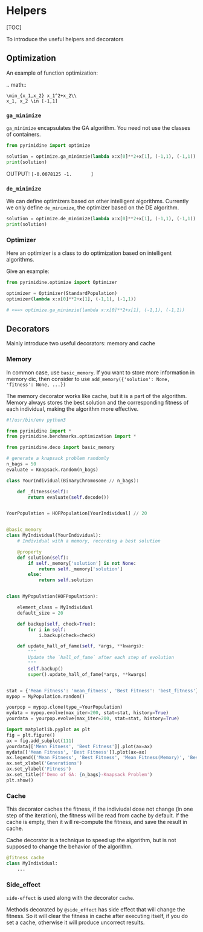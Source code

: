 # Helpers
[TOC]

To introduce the useful helpers and decorators

## Optimization

An example of function optimization:

.. math::

    \min_{x_1,x_2} x_1^2+x_2\\
    x_1, x_2 \in [-1,1]


### `ga_minimize`
`ga_minimize` encapsulates the GA algorithm. You need not use the classes of containers.

```python
from pyrimidine import optimize

solution = optimize.ga_minimzie(lambda x:x[0]**2+x[1], (-1,1), (-1,1))
print(solution)
```

OUTPUT: `[-0.0078125 -1.       ]`


### `de_minimize`

We can define optimizers based on other intelligent algorithms. Currently we only define `de_minimize`, the optimizer based on the DE algorithm.

```python
solution = optimize.de_minimize(lambda x:x[0]**2+x[1], (-1,1), (-1,1))
print(solution)
```

### Optimizer

Here an optimizer is a class to do optimization based on intelligent algorithms.

Give an example:
```python
from pyrimidine.optimize import Optimizer

optimizer = Optimizer(StandardPopulation)
optimizer(lambda x:x[0]**2+x[1], (-1,1), (-1,1))

# <==> optimize.ga_minimzie(lambda x:x[0]**2+x[1], (-1,1), (-1,1))
```

## Decorators

Mainly introduce two useful decorators: memory and cache

### Memory
In common case, use `basic_memory`. If you want to store more information in memory dic, then consider to use `add_memory({'solution': None, 'fitness': None, ...})`

The memory decorator works like cache, but it is a part of the algorithm. Memory always stores the best solution and the corresponding fitness of each individual, making the algorithm more effective.

```python
#!/usr/bin/env python3

from pyrimidine import *
from pyrimidine.benchmarks.optimization import *

from pyrimidine.deco import basic_memory

# generate a knapsack problem randomly
n_bags = 50
evaluate = Knapsack.random(n_bags)

class YourIndividual(BinaryChromosome // n_bags):

    def _fitness(self):
        return evaluate(self.decode())


YourPopulation = HOFPopulation[YourIndividual] // 20


@basic_memory
class MyIndividual(YourIndividual):
    # Individual with a memory, recording a best solution

    @property
    def solution(self):
        if self._memory['solution'] is not None:
            return self._memory['solution']
        else:
            return self.solution


class MyPopulation(HOFPopulation):

    element_class = MyIndividual
    default_size = 20

    def backup(self, check=True):
        for i in self:
            i.backup(check=check)

    def update_hall_of_fame(self, *args, **kwargs):
        """
        Update the `hall_of_fame` after each step of evolution
        """
        self.backup()
        super().update_hall_of_fame(*args, **kwargs)


stat = {'Mean Fitness': 'mean_fitness', 'Best Fitness': 'best_fitness'}
mypop = MyPopulation.random()

yourpop = mypop.clone(type_=YourPopulation)
mydata = mypop.evolve(max_iter=200, stat=stat, history=True)
yourdata = yourpop.evolve(max_iter=200, stat=stat, history=True)

import matplotlib.pyplot as plt
fig = plt.figure()
ax = fig.add_subplot(111)
yourdata[['Mean Fitness', 'Best Fitness']].plot(ax=ax)
mydata[['Mean Fitness', 'Best Fitness']].plot(ax=ax)
ax.legend(('Mean Fitness', 'Best Fitness', 'Mean Fitness(Memory)', 'Best Fitness(Memory)'))
ax.set_xlabel('Generations')
ax.set_ylabel('Fitness')
ax.set_title(f'Demo of GA: {n_bags}-Knapsack Problem')
plt.show()

```

### Cache

This decorator caches the fitness, if the indiviudal dose not change (in one step of the iteration), the fitness will be read from cache by default. If the cache is empty, then it will re-compute the fitness, and save the result in cache.

Cache decorator is a technique to speed up the algorithm, but is not supposed to change the behavior of the algorithm.

```python
@fitness_cache
class MyIndividual:
    ...
```

### Side_effect

`side-effect` is used along with the decorator `cache`.

Methods decorated by `@side_effect` has side effect that will change the fitness. So it will clear the fitness in cache after executing itself, if you do set a cache, otherwise it will produce uncorrect results.
